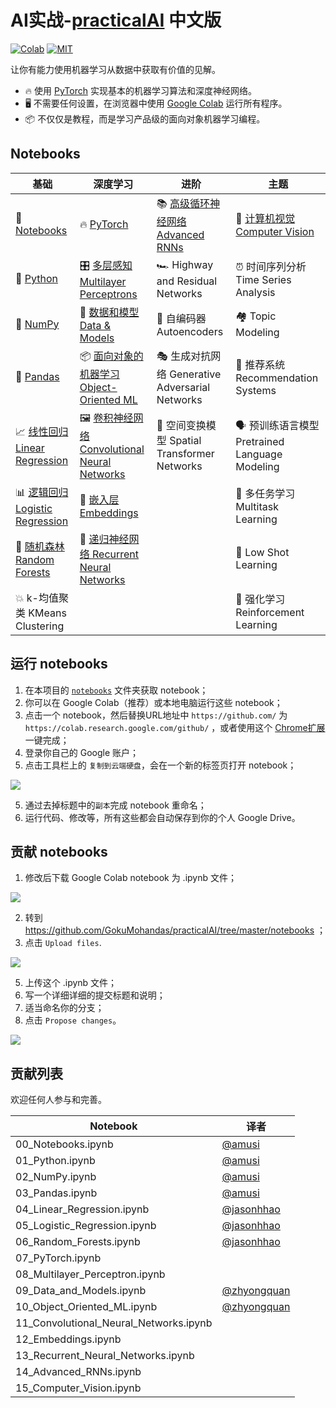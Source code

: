 # AI实战-[practicalAI](https://github.com/GokuMohandas/practicalAI) 中文版
[![Colab](https://img.shields.io/badge/launch-Google%20Colab-orange.svg)](https://github.com/GokuMohandas/practicalAI#notebooks)
[![MIT](https://img.shields.io/badge/license-MIT-brightgreen.svg)](https://github.com/GokuMohandas/practicalAI/blob/master/LICENSE)

让你有能力使用机器学习从数据中获取有价值的见解。
- 🔥 使用 [PyTorch](https://pytorch.org/) 实现基本的机器学习算法和深度神经网络。
- 🖥️ 不需要任何设置，在浏览器中使用 [Google Colab](https://colab.research.google.com/) 运行所有程序。
- 📦 不仅仅是教程，而是学习产品级的面向对象机器学习编程。

## Notebooks
|基础|深度学习|进阶|主题|
|-|-|-|-|
|📓 [Notebooks](https://colab.research.google.com/github/MLEveryday/practicalAI-cn/blob/master/notebooks/00_Notebooks.ipynb)|🔥 [PyTorch](https://colab.research.google.com/github/MLEveryday/practicalAI-cn/blob/master/notebooks/07_PyTorch.ipynb)|📚 [高级循环神经网络 Advanced RNNs](https://colab.research.google.com/github/MLEveryday/practicalAI-cn/blob/master/notebooks/14_Advanced_RNNs.ipynb)|📸 [计算机视觉 Computer Vision](https://colab.research.google.com/github/MLEveryday/practicalAI-cn/blob/master/notebooks/15_Computer_Vision.ipynb)|
|🐍 [Python](https://colab.research.google.com/github/MLEveryday/practicalAI-cn/blob/master/notebooks/01_Python.ipynb)|🎛️ [多层感知 Multilayer Perceptrons](https://colab.research.google.com/github/MLEveryday/practicalAI-cn/blob/master/notebooks/08_Multilayer_Perceptron.ipynb)|🏎️ Highway and Residual Networks|⏰ 时间序列分析 Time Series Analysis|
|🔢 [NumPy](https://colab.research.google.com/github/MLEveryday/practicalAI-cn/blob/master/notebooks/02_NumPy.ipynb)|🔎 [数据和模型 Data & Models](https://colab.research.google.com/github/MLEveryday/practicalAI-cn/blob/master/notebooks/09_Data_and_Models.ipynb)|🔮 自编码器 Autoencoders|🏘️ Topic Modeling|
| 🐼 [Pandas](https://colab.research.google.com/github/MLEveryday/practicalAI-cn/blob/master/notebooks/03_Pandas.ipynb) |📦 [面向对象的机器学习 Object-Oriented ML](https://colab.research.google.com/github/MLEveryday/practicalAI-cn/blob/master/notebooks/10_Object_Oriented_ML.ipynb)|🎭 生成对抗网络 Generative Adversarial Networks|🛒 推荐系统 Recommendation Systems|
|📈 [线性回归 Linear Regression](https://colab.research.google.com/github/MLEveryday/practicalAI-cn/blob/master/notebooks/04_Linear_Regression.ipynb)|🖼️ [卷积神经网络 Convolutional Neural Networks](https://colab.research.google.com/github/MLEveryday/practicalAI-cn/blob/master/notebooks/11_Convolutional_Neural_Networks.ipynb)|🐝 空间变换模型 Spatial Transformer Networks|🗣️ 预训练语言模型 Pretrained Language Modeling|
|📊 [逻辑回归 Logistic Regression](https://colab.research.google.com/github/MLEveryday/practicalAI-cn/blob/master/notebooks/05_Logistic_Regression.ipynb)|📝 [嵌入层 Embeddings](https://colab.research.google.com/github/MLEveryday/practicalAI-cn/blob/master/notebooks/12_Embeddings.ipynb)||🤷 多任务学习 Multitask Learning|
|🌳 [随机森林 Random Forests](https://colab.research.google.com/github/MLEveryday/practicalAI-cn/blob/master/notebooks/06_Random_Forests.ipynb)|📗 [递归神经网络 Recurrent Neural Networks](https://colab.research.google.com/github/MLEveryday/practicalAI-cn/blob/master/notebooks/13_Recurrent_Neural_Networks.ipynb)||🎯 Low Shot Learning|
|💥 k-均值聚类 KMeans Clustering|||🍒 强化学习 Reinforcement Learning|

## 运行 notebooks
1. 在本项目的 [`notebooks`](/notebooks/) 文件夹获取 notebook；
2. 你可以在 Google Colab（推荐）或本地电脑运行这些 notebook；
3. 点击一个 notebook，然后替换URL地址中 `https://github.com/` 为 `https://colab.research.google.com/github/` ，或者使用这个 [Chrome扩展](https://chrome.google.com/webstore/detail/open-in-colab/iogfkhleblhcpcekbiedikdehleodpjo) 一键完成；
4. 登录你自己的 Google 账户；
5. 点击工具栏上的 `复制到云端硬盘`，会在一个新的标签页打开 notebook；

<img src="https://raw.githubusercontent.com/GokuMohandas/practicalAI/master/images/copy_to_drive.png">

5. 通过去掉标题中的`副本`完成 notebook 重命名；
6. 运行代码、修改等，所有这些都会自动保存到你的个人 Google Drive。

## 贡献 notebooks
1. 修改后下载 Google Colab notebook 为 .ipynb 文件；

<img src="https://raw.githubusercontent.com/GokuMohandas/practicalAI/master/images/download_ipynb.png">

2. 转到 https://github.com/GokuMohandas/practicalAI/tree/master/notebooks ；
3. 点击 `Upload files`.

<img src="https://raw.githubusercontent.com/GokuMohandas/practicalAI/master/images/upload.png">

5. 上传这个 .ipynb 文件；
6. 写一个详细详细的提交标题和说明；
7. 适当命名你的分支；
8. 点击 `Propose changes`。

<img src="https://raw.githubusercontent.com/GokuMohandas/practicalAI/master/images/commit.png">

## 贡献列表
欢迎任何人参与和完善。

|Notebook|译者|
|--|--|
|00_Notebooks.ipynb|[@amusi](https://github.com/amusi)|
|01_Python.ipynb|[@amusi](https://github.com/amusi)|
|02_NumPy.ipynb|[@amusi](https://github.com/amusi)|
|03_Pandas.ipynb|[@amusi](https://github.com/amusi)|
|04_Linear_Regression.ipynb|[@jasonhhao](https://github.com/jasonhhao)|
|05_Logistic_Regression.ipynb|[@jasonhhao](https://github.com/jasonhhao)|
|06_Random_Forests.ipynb|[@jasonhhao](https://github.com/jasonhhao)|
|07_PyTorch.ipynb||
|08_Multilayer_Perceptron.ipynb||
|09_Data_and_Models.ipynb|[@zhyongquan](https://github.com/zhyongquan)|
|10_Object_Oriented_ML.ipynb|[@zhyongquan](https://github.com/zhyongquan)|
|11_Convolutional_Neural_Networks.ipynb||
|12_Embeddings.ipynb||
|13_Recurrent_Neural_Networks.ipynb||
|14_Advanced_RNNs.ipynb||
|15_Computer_Vision.ipynb|||
